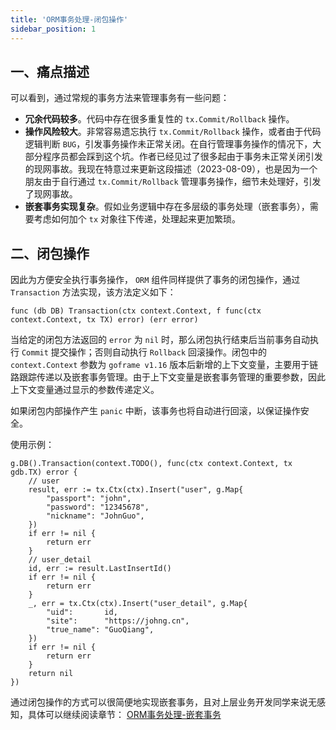 ```yaml
---
title: 'ORM事务处理-闭包操作'
sidebar_position: 1
---
```


## 一、痛点描述

可以看到，通过常规的事务方法来管理事务有一些问题：

- **冗余代码较多**。代码中存在很多重复性的 `tx.Commit/Rollback` 操作。
- **操作风险较大**。非常容易遗忘执行 `tx.Commit/Rollback` 操作，或者由于代码逻辑判断 `BUG`，引发事务操作未正常关闭。在自行管理事务操作的情况下，大部分程序员都会踩到这个坑。作者已经见过了很多起由于事务未正常关闭引发的现网事故。我现在特意过来更新这段描述（2023-08-09），也是因为一个朋友由于自行通过 `tx.Commit/Rollback` 管理事务操作，细节未处理好，引发了现网事故。
- **嵌套事务实现复杂**。假如业务逻辑中存在多层级的事务处理（嵌套事务），需要考虑如何加个 `tx` 对象往下传递，处理起来更加繁琐。

## 二、闭包操作

因此为方便安全执行事务操作， `ORM` 组件同样提供了事务的闭包操作，通过 `Transaction` 方法实现，该方法定义如下：

```
func (db DB) Transaction(ctx context.Context, f func(ctx context.Context, tx TX) error) (err error)
```

当给定的闭包方法返回的 `error` 为 `nil` 时，那么闭包执行结束后当前事务自动执行 `Commit` 提交操作；否则自动执行 `Rollback` 回滚操作。闭包中的 `context.Context` 参数为 `goframe v1.16` 版本后新增的上下文变量，主要用于链路跟踪传递以及嵌套事务管理。由于上下文变量是嵌套事务管理的重要参数，因此上下文变量通过显示的参数传递定义。

如果闭包内部操作产生 `panic` 中断，该事务也将自动进行回滚，以保证操作安全。

使用示例：

```
g.DB().Transaction(context.TODO(), func(ctx context.Context, tx gdb.TX) error {
	// user
	result, err := tx.Ctx(ctx).Insert("user", g.Map{
		"passport": "john",
		"password": "12345678",
		"nickname": "JohnGuo",
	})
	if err != nil {
		return err
	}
	// user_detail
	id, err := result.LastInsertId()
	if err != nil {
		return err
	}
	_, err = tx.Ctx(ctx).Insert("user_detail", g.Map{
		"uid":       id,
		"site":      "https://johng.cn",
		"true_name": "GuoQiang",
	})
	if err != nil {
		return err
	}
	return nil
})
```

通过闭包操作的方式可以很简便地实现嵌套事务，且对上层业务开发同学来说无感知，具体可以继续阅读章节： [ORM事务处理-嵌套事务](/docs/核心组件/数据库ORM/ORM事务处理/ORM事务处理-嵌套事务)